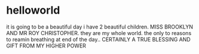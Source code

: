 # helloworld
it is going to be a beautiful day
i have 2 beautiful children. MISS BROOKLYN AND MR ROY CHRISTOPHER. they are my whole world. the only to reasons to reamin breathing at end of the day.. CERTAINLY A TRUE BLESSING AND GIFT FROM MY HIGHER POWER
